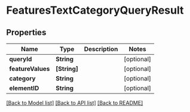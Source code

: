 # FeaturesTextCategoryQueryResult

## Properties
Name | Type | Description | Notes
------------ | ------------- | ------------- | -------------
**queryId** | **String** |  | [optional] 
**featureValues** | **[String]** |  | [optional] 
**category** | **String** |  | [optional] 
**elementID** | **String** |  | [optional] 

[[Back to Model list]](../README.md#documentation-for-models) [[Back to API list]](../README.md#documentation-for-api-endpoints) [[Back to README]](../README.md)


